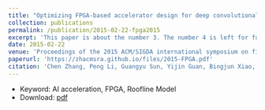 ```yaml
---
title: "Optimizing FPGA-based accelerator design for deep convolutional neural networks"
collection: publications
permalink: /publication/2015-02-22-fpga2015
excerpt: 'This paper is about the number 3. The number 4 is left for future work.'
date: 2015-02-22
venue: 'Proceedings of the 2015 ACM/SIGDA international symposium on field-programmable gate arrays'
paperurl: 'https://zhacmsra.github.io/files/2015-FPGA.pdf'
citation: 'Chen Zhang, Peng Li, Guangyu Sun, Yijin Guan, Bingjun Xiao, Jason Cong; <i>Proceedings of the 2015 ACM/SIGDA international symposium on field-programmable gate arrays (2015)</i>.'
---
```

* Keyword: AI acceleration, FPGA, Roofline Model
* Download: [pdf](https://zhacmsra.github.io//files/2015-FPGA.pdf)